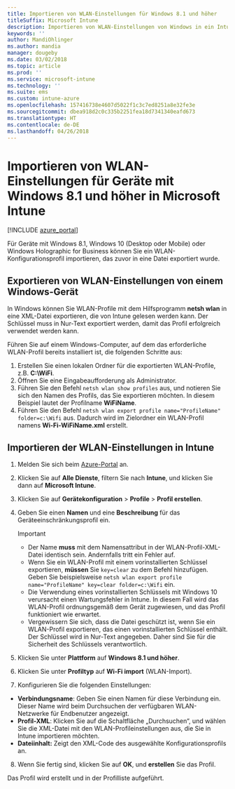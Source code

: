 ```yaml
---
title: Importieren von WLAN-Einstellungen für Windows 8.1 und höher
titleSuffix: Microsoft Intune
description: Importieren von WLAN-Einstellungen von Windows in ein Intune-WLAN-Profil.
keywords: ''
author: MandiOhlinger
ms.author: mandia
manager: dougeby
ms.date: 03/02/2018
ms.topic: article
ms.prod: ''
ms.service: microsoft-intune
ms.technology: ''
ms.suite: ems
ms.custom: intune-azure
ms.openlocfilehash: 157416738e4607d5022f1c3c7ed8251a8e32fe3e
ms.sourcegitcommit: dbea918d2c0c335b2251fea18d7341340eafd673
ms.translationtype: HT
ms.contentlocale: de-DE
ms.lasthandoff: 04/26/2018
---
```

# <a name="import-wi-fi-settings-for-windows-81-and-later-devices-in-microsoft-intune"></a>Importieren von WLAN-Einstellungen für Geräte mit Windows 8.1 und höher in Microsoft Intune

[!INCLUDE [azure_portal](./includes/azure_portal.md)]

Für Geräte mit Windows 8.1, Windows 10 (Desktop oder Mobile) oder Windows Holographic for Business können Sie ein WLAN-Konfigurationsprofil importieren, das zuvor in eine Datei exportiert wurde.

## <a name="export-wi-fi-settings-from-a-windows-device"></a>Exportieren von WLAN-Einstellungen von einem Windows-Gerät

In Windows können Sie WLAN-Profile mit dem Hilfsprogramm **netsh wlan** in eine XML-Datei exportieren, die von Intune gelesen werden kann. Der Schlüssel muss in Nur-Text exportiert werden, damit das Profil erfolgreich verwendet werden kann.

Führen Sie auf einem Windows-Computer, auf dem das erforderliche WLAN-Profil bereits installiert ist, die folgenden Schritte aus:

1. Erstellen Sie einen lokalen Ordner für die exportierten WLAN-Profile, z.B. **C:\WiFi**.
2. Öffnen Sie eine Eingabeaufforderung als Administrator.
3. Führen Sie den Befehl `netsh wlan show profiles` aus, und notieren Sie sich den Namen des Profils, das Sie exportieren möchten. In diesem Beispiel lautet der Profilname **WiFiName**.
4. Führen Sie den Befehl `netsh wlan export profile name="ProfileName" folder=c:\Wifi` aus. Dadurch wird im Zielordner ein WLAN-Profil namens **Wi-Fi-WiFiName.xml** erstellt.

## <a name="import-the-wi-fi-settings-into-intune"></a>Importieren der WLAN-Einstellungen in Intune

1. Melden Sie sich beim [Azure-Portal](https://portal.azure.com) an.
2. Klicken Sie auf **Alle Dienste**, filtern Sie nach **Intune**, und klicken Sie dann auf **Microsoft Intune**.
3. Klicken Sie auf **Gerätekonfiguration** > **Profile** > **Profil erstellen**.
4. Geben Sie einen **Namen** und eine **Beschreibung** für das Geräteeinschränkungsprofil ein.

    > [!IMPORTANT]
    > - Der Name **muss** mit dem Namensattribut in der WLAN-Profil-XML-Datei identisch sein. Andernfalls tritt ein Fehler auf.
    > - Wenn Sie ein WLAN-Profil mit einem vorinstallierten Schlüssel exportieren, **müssen** Sie `key=clear` zu dem Befehl hinzufügen. Geben Sie beispielsweise `netsh wlan export profile name="ProfileName" key=clear folder=c:\Wifi` ein.
    > - Die Verwendung eines vorinstallierten Schlüssels mit Windows 10 verursacht einen Wartungsfehler in Intune. In diesem Fall wird das WLAN-Profil ordnungsgemäß dem Gerät zugewiesen, und das Profil funktioniert wie erwartet.
    > - Vergewissern Sie sich, dass die Datei geschützt ist, wenn Sie ein WLAN-Profil exportieren, das einen vorinstallierten Schlüssel enthält. Der Schlüssel wird in Nur-Text angegeben. Daher sind Sie für die Sicherheit des Schlüssels verantwortlich.

5. Klicken Sie unter **Plattform** auf **Windows 8.1 und höher**.
6. Klicken Sie unter **Profiltyp** auf **Wi-Fi import** (WLAN-Import).
7. Konfigurieren Sie die folgenden Einstellungen:
  - **Verbindungsname**: Geben Sie einen Namen für diese Verbindung ein. Dieser Name wird beim Durchsuchen der verfügbaren WLAN-Netzwerke für Endbenutzer angezeigt.
  - **Profil-XML**: Klicken Sie auf die Schaltfläche „Durchsuchen“, und wählen Sie die XML-Datei mit den WLAN-Profileinstellungen aus, die Sie in Intune importieren möchten.
  - **Dateiinhalt:** Zeigt den XML-Code des ausgewählte Konfigurationsprofils an.
8. Wenn Sie fertig sind, klicken Sie auf **OK**, und **erstellen** Sie das Profil.

Das Profil wird erstellt und in der Profilliste aufgeführt.
